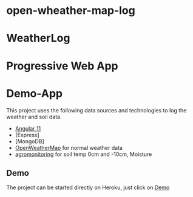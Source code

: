 # open-wheather-map-log
# WeatherLog

# Progressive Web App
  # Demo-App

This project uses the following data sources and technologies to log the weather and soil data.

  * [Angular 11](https://angular.io/)
  * [Express]
  * [MongoDB]
  * [OpenWeatherMap](https://openweathermap.org/) for normal weather data
  * [agromonitoring](https://agromonitoring.com/)  for soil temp 0cm and -10cm, Moisture


## Demo

The project can be started directly on Heroku, just click on [Demo]()


